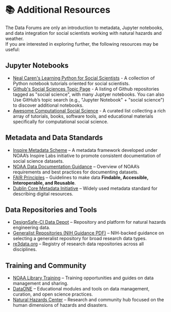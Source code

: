 # 📚 Additional Resources

The Data Forums are only an introduction to metadata, Jupyter notebooks, and data integration for social scientists working with natural hazards and weather.  
If you are interested in exploring further, the following resources may be useful:

## Jupyter Notebooks
- [Neal Caren's Learning Python for Social Scientists](https://nealcaren.github.io/python-tutorials/) - A collection of Python notebook tutorials oriented for social scientists.
- [Github's Social Sciences Topic Page](https://github.com/topics/social-sciences) - A listing of Github repositories tagged as "social science", with many Juptyer notebooks.  You can also Use GitHub’s topic search (e.g., "Jupyter Notebook" + "social science") to discover additional notebooks.
-  [Awesome Computational Social Science](https://github.com/gesiscss/awesome-computational-social-science) - A curated list collecting a rich array of tutorials, books, software tools, and educational materials specifically for computational social science.

## Metadata and Data Standards
- [Inspire Metadata Scheme](https://noaa-oar-wpo-sdii.github.io/inspire-labs/metadata-schema/) – A metadata framework developed under NOAA’s Inspire Labs initiative to promote consistent documentation of social science datasets.  
- [NOAA Data Documentation Guidance](https://data.noaa.gov) – Overview of NOAA’s requirements and best practices for documenting datasets.  
- [FAIR Principles](https://www.go-fair.org/fair-principles/) – Guidelines to make data **Findable, Accessible, Interoperable, and Reusable**.  
- [Dublin Core Metadata Initiative](https://www.dublincore.org/) – Widely used metadata standard for describing digital resources.

## Data Repositories and Tools
- [DesignSafe-CI Data Depot](https://www.designsafe-ci.org/) – Repository and platform for natural hazards engineering data.  
- [Generalist Repositories (NIH Guidance PDF)](https://datascience.nih.gov/sites/default/files/GREI-Webinar-1-Sept-2022-508.pdf) – NIH-backed guidance on selecting a generalist repository for broad research data types.  
- [re3data.org](https://www.re3data.org/) – Registry of research data repositories across all disciplines.  

## Training and Community
- [NOAA Library Training](https://library.noaa.gov/) – Training opportunities and guides on data management and sharing.  
- [DataONE](https://www.dataone.org/education-modules) – Educational modules and tools on data management, curation, and open science practices.  
- [Natural Hazards Center](https://hazards.colorado.edu/) – Research and community hub focused on the human dimensions of hazards and disasters.

